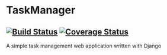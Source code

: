 # TaskManager 
[![Build Status](https://img.shields.io/endpoint.svg?url=https%3A%2F%2Factions-badge.atrox.dev%2Frombaks%2FTaskManager%2Fbadge%3Fref%3Ddevelop&style=flat)](https://actions-badge.atrox.dev/rombaks/TaskManager/goto?ref=develop) [![Coverage Status](https://coveralls.io/repos/github/rombaks/TaskManager/badge.svg?branch=main)](https://coveralls.io/github/rombaks/TaskManager?branch=main)
---
A simple task management web application written with Django
